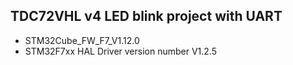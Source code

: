 ## TDC72VHL v4 LED blink project with UART

 * STM32Cube_FW_F7_V1.12.0
 * STM32F7xx HAL Driver version number V1.2.5
